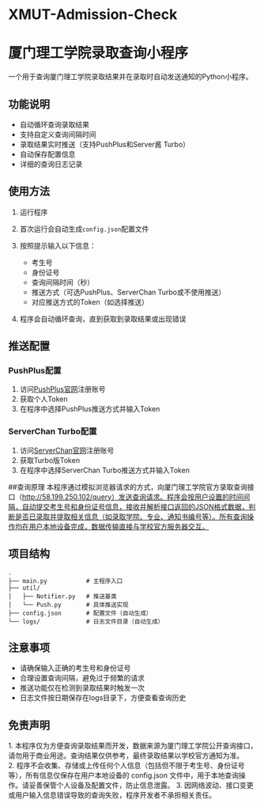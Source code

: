 # XMUT-Admission-Check
# 厦门理工学院录取查询小程序

一个用于查询厦门理工学院录取结果并在录取时自动发送通知的Python小程序。

## 功能说明

- 自动循环查询录取结果
- 支持自定义查询间隔时间
- 录取结果实时推送（支持PushPlus和Server酱 Turbo）
- 自动保存配置信息
- 详细的查询日志记录


## 使用方法

1. 运行程序
2. 首次运行会自动生成`config.json`配置文件
3. 按照提示输入以下信息：
   - 考生号
   - 身份证号
   - 查询间隔时间（秒）
   - 推送方式（可选PushPlus、ServerChan Turbo或不使用推送）
   - 对应推送方式的Token（如选择推送）

4. 程序会自动循环查询，直到获取到录取结果或出现错误

## 推送配置

### PushPlus配置
1. 访问[PushPlus官网](http://www.pushplus.plus/)注册账号
2. 获取个人Token
3. 在程序中选择PushPlus推送方式并输入Token

### ServerChan Turbo配置
1. 访问[ServerChan官网](https://sct.ftqq.com/)注册账号
2. 获取Turbo版Token
3. 在程序中选择ServerChan Turbo推送方式并输入Token

##查询原理
本程序通过模拟浏览器请求的方式，向厦门理工学院官方录取查询接口（http://58.199.250.102/query）发送查询请求。程序会按用户设置的时间间隔，自动提交考生号和身份证号信息，接收并解析接口返回的JSON格式数据，判断是否已录取并提取相关信息（如录取学院、专业、通知书编号等）。所有查询操作均在用户本地设备完成，数据传输直接与学校官方服务器交互。

## 项目结构

```
.
├── main.py           # 主程序入口
├── util/
│   ├── Notifier.py   # 推送基类
│   └── Push.py       # 具体推送实现
├── config.json       # 配置文件（自动生成）
└── logs/             # 日志文件目录（自动生成）
```

## 注意事项

- 请确保输入正确的考生号和身份证号
- 合理设置查询间隔，避免过于频繁的请求
- 推送功能仅在检测到录取结果时触发一次
- 日志文件按日期保存在logs目录下，方便查看查询历史

## 免责声明

1. 本程序仅为方便查询录取结果而开发，数据来源为厦门理工学院公开查询接口，请勿用于商业用途。查询结果仅供参考，最终录取结果以学校官方通知为准。
2. 程序不会收集、存储或上传任何个人信息（包括但不限于考生号、身份证号等），所有信息仅保存在用户本地设备的 config.json 文件中，用于本地查询操作。请妥善保管个人设备及配置文件，防止信息泄露。
3. 因网络波动、接口变更或用户输入信息错误导致的查询失败，程序开发者不承担相关责任。